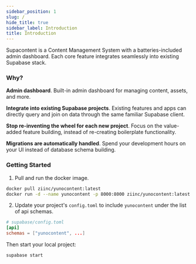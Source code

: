 ```yaml
---
sidebar_position: 1
slug: /
hide_title: true
sidebar_label: Introduction
title: Introduction
---
```


Supacontent is a Content Management System with a batteries-included admin dashboard. Each core feature integrates seamlessly into existing Supabase stack.

### Why?

**Admin dashboard**. Built-in admin dashboard for managing content, assets, and more.

**Integrate into existing Supabase projects**. Existing features and apps can directly query and join on data through the same familiar Supabase client.

**Stop re-inventing the wheel for each new project**. Focus on the value-added feature building, instead of re-creating boilerplate functionality.

**Migrations are automatically handled**. Spend your development hours on your UI instead of database schema building.


<!--
**Out-of-the-box components**. UI? No problem. Integrate and ship our features as fast as a copy-paste. -->

### Getting Started

1. Pull and run the docker image.

```bash
docker pull ziinc/yunocontent:latest
docker run -d --name yunocontent -p 8000:8000 ziinc/yunocontent:latest
```

2. Update your project's `config.toml` to include `yunocontent` under the list of api schemas.

```toml
# supabase/config.toml
[api]
schemas = ["yunocontent", ...]
```

Then start your local project:
```bash
supabase start
```
